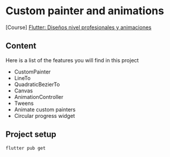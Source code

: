 # Custom painter and animations

[Course] [Flutter: Diseños nivel profesionales y animaciones](https://www.udemy.com/course/flutter-disenos-y-animaciones/)

## Content

Here is a list of the features you will find in this project

* CustomPainter
* LineTo
* QuadraticBezierTo
* Canvas
* AnimationController
* Tweens
* Animate custom painters
* Circular progress widget

## Project setup
```
flutter pub get
```
